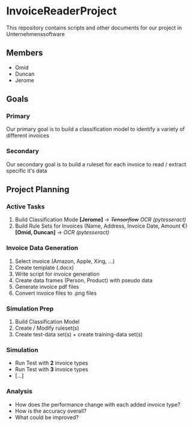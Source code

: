 # InvoiceReaderProject
This repository contains scripts and other documents for our project in Unternehmenssoftware

## Members
- Omid
- Duncan
- Jerome

## Goals

### Primary

Our primary goal is to build a classification model to identify a variety of different invoices

### Secondary

Our secondary goal is to build a ruleset for each invoice to read / extract specific it's data

## Project Planning

### Active Tasks
1. Build Classification Mode **[Jerome]** -> ~~*Tensorflow*~~ *OCR (pytesseract)*
2. Build Rule Sets for Invoices (Name, Address, Invoice Date, Amount €) **[Omid, Duncan]** -> *OCR (pytesseract)*

### Invoice Data Generation
1. Select invoice (Amazon, Apple, Xing, ...)
2. Create template (.docx)
3. Write script for invoice generation
4. Create data frames (Person, Product) with pseudo data
5. Generate invoice pdf files
6. Convert invoice files to .png files

### Simulation Prep
1. Build Classification Model
2. Create / Modify ruleset(s)
3. Create test-data set(s) + create training-data set(s)

### Simulation
- Run Test with **2** invoice types
- Run Test with **3** invoice types 
- [...]
### Analysis
- How does the performance change with each added invoice type?
- How is the accuracy overall?
- What could be improved?
